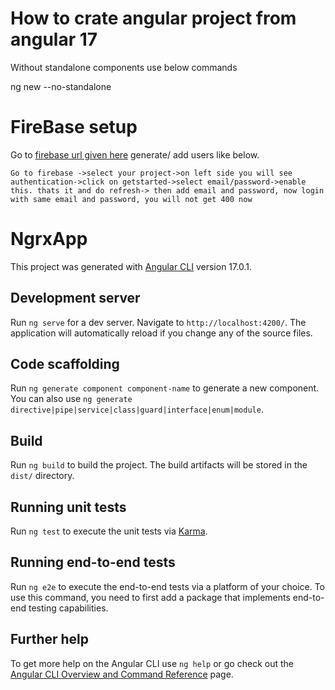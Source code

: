 # How to crate angular project from angular 17 

Without standalone components use below commands

ng new <project-name> --no-standalone

# FireBase setup

Go to [firebase url given here](https://firebase.google.com/docs/reference/rest/auth?hl=en&authuser=0#section-sign-in-email-password)
generate/ add users like below.

`Go to firebase ->select your project->on left side you will see authentication->click on getstarted->select email/password->enable this. thats it and do refresh-> then add email and password, now login with same email and password, you will not get 400 now`


# NgrxApp

This project was generated with [Angular CLI](https://github.com/angular/angular-cli) version 17.0.1.

## Development server

Run `ng serve` for a dev server. Navigate to `http://localhost:4200/`. The application will automatically reload if you change any of the source files.

## Code scaffolding

Run `ng generate component component-name` to generate a new component. You can also use `ng generate directive|pipe|service|class|guard|interface|enum|module`.

## Build

Run `ng build` to build the project. The build artifacts will be stored in the `dist/` directory.

## Running unit tests

Run `ng test` to execute the unit tests via [Karma](https://karma-runner.github.io).

## Running end-to-end tests

Run `ng e2e` to execute the end-to-end tests via a platform of your choice. To use this command, you need to first add a package that implements end-to-end testing capabilities.

## Further help

To get more help on the Angular CLI use `ng help` or go check out the [Angular CLI Overview and Command Reference](https://angular.io/cli) page.
